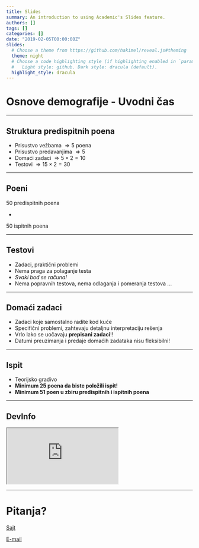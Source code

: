```yaml
---
title: Slides
summary: An introduction to using Academic's Slides feature.
authors: []
tags: []
categories: []
date: "2019-02-05T00:00:00Z"
slides:
  # Choose a theme from https://github.com/hakimel/reveal.js#theming
  theme: night
  # Choose a code highlighting style (if highlighting enabled in `params.toml`)
  #   Light style: github. Dark style: dracula (default).
  highlight_style: dracula
---
```


# Osnove demografije - Uvodni čas

---

## Struktura predispitnih poena


- Prisustvo vežbama $\Rightarrow 5$ poena
- Prisustvo predavanjima $\Rightarrow 5$
- Domaći zadaci $\Rightarrow 5 \times 2 = 10$
- Testovi $\Rightarrow 15 \times 2 = 30$

---

## Poeni

50 predispitnih poena

+

50 ispitnih poena

---

## Testovi

- Zadaci, praktični problemi
- Nema praga za polaganje testa
- *Svaki bod se računa!*
- Nema popravnih testova, nema odlaganja i pomeranja testova ...

---

## Domaći zadaci

- Zadaci koje samostalno radite kod kuće
- Specifični problemi, zahtevaju detaljnu interpretaciju rešenja
- Vrlo lako se uočavaju **prepisani zadaci**!!
- Datumi preuzimanja i predaje domaćih zadataka nisu fleksibilni!

---
## Ispit

- Teorijsko gradivo
- **Minimum 25 poena da biste položili ispit!**
- **Minimum 51 poen u zbiru predispitnih i ispitnih poena**


---

## DevInfo

<iframe src='http://devinfo.stat.gov.rs/Opstine/libraries/aspx/Home.aspx'></iframe>

---

# Pitanja?

[Sajt](http://s.atomasevic.com)

[E-mail](mailto:atomashevic@ff.uns.ac.rs)
